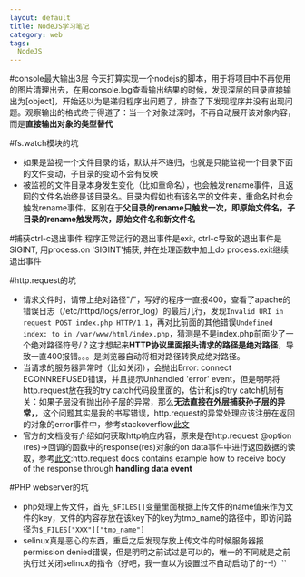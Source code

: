 ```yaml
---
layout: default
title: NodeJS学习笔记
category: web
tags: 
  NodeJS
---
```


#console最大输出3层
今天打算实现一个nodejs的脚本，用于将项目中不再使用的图片清理出去，在用console.log查看输出结果的时候，发现深层的目录直接输出为[object]，开始还以为是递归程序出问题了，排查了下发现程序并没有出现问题。观察输出的格式终于得道了：当一个对象过深时，不再自动展开该对象内容，而是**直接输出对象的类型替代**


#fs.watch模块的坑
+ 如果是监视一个文件目录的话，默认并不递归，也就是只能监视一个目录下面的文件变动，子目录的变动不会有反映
+ 被监视的文件目录本身发生变化（比如重命名），也会触发rename事件，且返回的文件名始终是该目录名。目录内假如也有该名字的文件夹，重命名时也会触发rename事件，区别在于**父目录的rename只触发一次，即原始文件名，子目录的rename触发两次，原始文件名和新文件名**

#捕获ctrl-c退出事件
程序正常运行的退出事件是exit, ctrl-c导致的退出事件是SIGINT, 用process.on 'SIGINT'捕获, 并在处理函数中加上do process.exit继续退出事件

#http.request的坑
+ 请求文件时，请带上绝对路径"/"，写好的程序一直报400，查看了apache的错误日志（/etc/httpd/logs/error_log）的最后几行，发现`Invalid URI in request POST index.php HTTP/1.1`，再对比前面的其他错误`Undefined index: to in /var/www/html/index.php`，猜测是不是index.php前面少了一个绝对路径符号/？这才想起来**HTTP协议里面报头请求的路径是绝对路径**，导致一直400报错。。。是浏览器自动将相对路径转换成绝对路径。
+ 当请求的服务器异常时（比如关闭），会抛出Error: connect ECONNREFUSED错误，并且提示Unhandled 'error' event，但是明明将http.request放在我的try catch代码段里面的，估计和js的try catch机制有关：如果子层没有抛出孙子层的异常，那么**无法直接在外层捕获孙子层的异常，**，这个问题其实是我的书写错误，http.request的异常处理应该注册在返回的对象的error事件中，参考stackoverflow[此文](http://stackoverflow.com/questions/8381198/catching-econnrefused-in-node-js-with-http-request)
+ 官方的文档没有介绍如何获取http响应内容，原来是在http.request @option (res)->回调的函数中的response(res)对象的on data事件中进行返回数据的读取，参考[此文](http://stackoverflow.com/questions/6968448/where-is-body-in-a-nodejs-http-get-response):http.request docs contains example how to receive body of the response through **handling data event**

#PHP webserver的坑
+ php处理上传文件，首先`_$FILES[]`变量里面根据上传文件的name值来作为文件的key，文件的内容存放在该key下的key为tmp\_name的路径中，即访问路径为`$_FILES["XXX"]["tmp_name"]`
+ selinux真是恶心的东西，重启之后发现存放上传文件的时候服务器报permission denied错误，但是明明之前试过是可以的，唯一的不同就是之前执行过关闭selinux的指令（好吧，我一直以为设置过不自动启动了的--!）``

